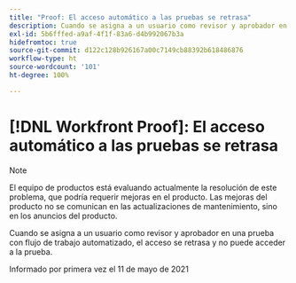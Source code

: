 ```yaml
---
title: "Proof: El acceso automático a las pruebas se retrasa"
description: Cuando se asigna a un usuario como revisor y aprobador en una prueba con flujo de trabajo automatizado, el acceso se retrasa y no puede acceder a la prueba.
exl-id: 5b6fffed-a9af-4f1f-83a6-d4b992067b3a
hidefromtoc: true
source-git-commit: d122c128b926167a00c7149cb88392b618486876
workflow-type: ht
source-wordcount: '101'
ht-degree: 100%

---
```


# [!DNL Workfront Proof]: El acceso automático a las pruebas se retrasa

>[!NOTE]
>
>El equipo de productos está evaluando actualmente la resolución de este problema, que podría requerir mejoras en el producto. Las mejoras del producto no se comunican en las actualizaciones de mantenimiento, sino en los anuncios del producto.

Cuando se asigna a un usuario como revisor y aprobador en una prueba con flujo de trabajo automatizado, el acceso se retrasa y no puede acceder a la prueba.

Informado por primera vez el 11 de mayo de 2021
